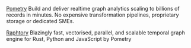 [Pometry](https://www.pometry.com/)
Build and deliver realtime graph analytics scaling to billions of records in minutes. No expensive transformation pipelines, proprietary storage or dedicated SMEs.

[Raphtory](https://github.com/Pometry/Raphtory)
Blazingly fast, vectorised, parallel, and scalable temporal graph engine for Rust, Python and JavaScript by Pometry